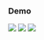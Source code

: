 ### Demo

![](showcase/ScreenFlow_1.gif)
![](showcase/ScreenFlow_2.gif)
![](showcase/ScreenFlow_3.gif)
